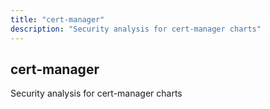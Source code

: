 ```yaml
---
title: "cert-manager"
description: "Security analysis for cert-manager charts"
---
```


## cert-manager

Security analysis for cert-manager charts
